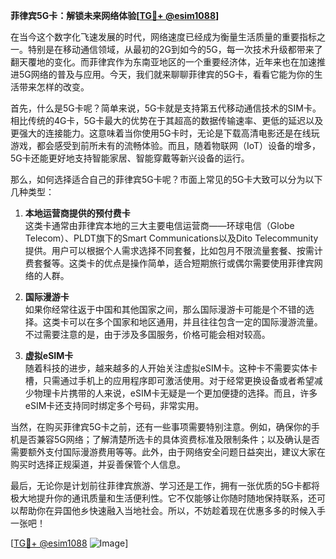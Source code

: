 **菲律宾5G卡：解锁未来网络体验[[TG💪+ @esim1088](https://t.me/s/esim1088)]**

在当今这个数字化飞速发展的时代，网络速度已经成为衡量生活质量的重要指标之一。特别是在移动通信领域，从最初的2G到如今的5G，每一次技术升级都带来了翻天覆地的变化。而菲律宾作为东南亚地区的一个重要经济体，近年来也在加速推进5G网络的普及与应用。今天，我们就来聊聊菲律宾的5G卡，看看它能为你的生活带来怎样的改变。

首先，什么是5G卡呢？简单来说，5G卡就是支持第五代移动通信技术的SIM卡。相比传统的4G卡，5G卡最大的优势在于其超高的数据传输速率、更低的延迟以及更强大的连接能力。这意味着当你使用5G卡时，无论是下载高清电影还是在线玩游戏，都会感受到前所未有的流畅体验。而且，随着物联网（IoT）设备的增多，5G卡还能更好地支持智能家居、智能穿戴等新兴设备的运行。

那么，如何选择适合自己的菲律宾5G卡呢？市面上常见的5G卡大致可以分为以下几种类型：

1. **本地运营商提供的预付费卡**  
   这类卡通常由菲律宾本地的三大主要电信运营商——环球电信（Globe Telecom）、PLDT旗下的Smart Communications以及Dito Telecommunity提供。用户可以根据个人需求选择不同套餐，比如包月不限流量套餐、按需计费套餐等。这类卡的优点是操作简单，适合短期旅行或偶尔需要使用菲律宾网络的人群。

2. **国际漫游卡**  
   如果你经常往返于中国和其他国家之间，那么国际漫游卡可能是个不错的选择。这类卡可以在多个国家和地区通用，并且往往包含一定的国际漫游流量。不过需要注意的是，由于涉及多国服务，价格可能会相对较高。

3. **虚拟eSIM卡**  
   随着科技的进步，越来越多的人开始关注虚拟eSIM卡。这种卡不需要实体卡槽，只需通过手机上的应用程序即可激活使用。对于经常更换设备或者希望减少物理卡片携带的人来说，eSIM卡无疑是一个更加便捷的选择。而且，许多eSIM卡还支持同时绑定多个号码，非常实用。

当然，在购买菲律宾5G卡之前，还有一些事项需要特别注意。例如，确保你的手机是否兼容5G网络；了解清楚所选卡的具体资费标准及限制条件；以及确认是否需要额外支付国际漫游费用等等。此外，由于网络安全问题日益突出，建议大家在购买时选择正规渠道，并妥善保管个人信息。

最后，无论你是计划前往菲律宾旅游、学习还是工作，拥有一张优质的5G卡都将极大地提升你的通讯质量和生活便利性。它不仅能够让你随时随地保持联系，还可以帮助你在异国他乡快速融入当地社会。所以，不妨趁着现在优惠多多的时候入手一张吧！

[[TG💪+ @esim1088](https://t.me/s/esim1088) ![Image](https://i.postimg.cc/4NQfJmqS/Snipaste-2025-05-13-00-14-12.png)]